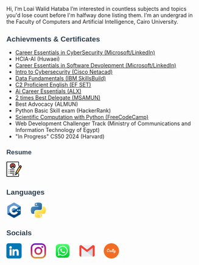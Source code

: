 Hi, I’m Loai Walid Hataba
I’m interested in countless subjects and topics you'd lose count before I'm halfway done listing them.
I’m  an undergrad in the Faculty of Computers and Artificial Intelligence, Cairo University.



<h2 style="font-family: Arial, sans-serif; color: #2c3e50; font-size: 19px;">Achievments & Certificates</h2>

- <a href="https://www.linkedin.com/learning/certificates/711718319198336a8e9b58c314e823aa670e8568b89427772c19479689d5fba9?lipi=urn%3Ali%3Apage%3Ad_flagship3_profile_view_base%3BF7%2F1bD%2B5SqynTxWcsBEYNA%3D%3D">Career Essentials in CyberSecurity (Microsoft/LinkedIn)</a>
- HCIA-AI (Huwaei)
- <a href="https://www.linkedin.com/learning/certificates/deebc825554d27d064c77a4f4b9e9e43453812359fd9503ef7975732de3de8eb?lipi=urn%3Ali%3Apage%3Ad_flagship3_profile_view_base%3BF7%2F1bD%2B5SqynTxWcsBEYNA%3D%3D">Career Essentials in Software Devolepment (Microsoft/LinkedIn)</a>
- <a href="https://www.credly.com/badges/cfa26c04-0d94-485b-ad20-ee1b7108fabe/public_url">Intro to Cybersecurity (Cisco Netacad)</a>
- <a href="https://www.credly.com/badges/519808d1-07f5-469a-8f05-c67669e38b09/print">Data Fundamentals (IBM SkillsBuild)</a>
- <a href="https://cert.efset.org/sL9JiC">C2 Proficient English (EF SET)</a>
- <a href="https://intranet.alxswe.com/certificates/ncSx5pr6XF">Ai Career Essentials (ALX)</a>
- <a href="https://msa.edu.eg/msauniversity/student-life/student-activities-clubs/mun">2 times Best Delegate (MSAMUN)</a>
- Best Advocacy (ALMUN)
- Python Basic Skill exam (HackerRank)
- <a href="https://www.freecodecamp.org/certification/fcc0fbc68dd-df62-4000-b4be-3c42e6698212/scientific-computing-with-python-v7">Scientific Computation with Python (FreeCodeCamp)</a>
- Web Development Challenger Track (Ministry of Communications and Information Technology of Egypt)
- "In Progress" CS50 2024 (Harvard)

<h2 style="font-family: Arial, sans-serif; color: #2c3e50; font-size: 17px;">Resume</h2>
<span style="display: inline-block;">
  <a href="https://drive.google.com/file/d/1xRkaI1Ock9gU-ufFyhpqAB89nSFoPlSW/view?usp=sharing">
  <img src="Assets/cv.png" alt="Resume" width="40" height="40" style="margin-right: 20px;"/>
  </a>
  </span>

<h2 style="font-family: Arial, sans-serif; color: #2c3e50; font-size: 19px;">Languages</h2>

<span style="display: inline-block;">
  <img src="Assets/c++.png" alt="C++" width="40" height="40" style="margin-right: 20px;"/>
</span>
<span style="display: inline-block;">
  <img src="Assets/python.png" alt="Python" width="40" height="40"/>
</span>

<h2 style="font-family: Arial, sans-serif; color: #2c3e50; font-size: 19px;">Socials</h2>

<span style="display: inline-block;">
  <a href="http://www.linkedin.com/in/loaihataba">
  <img src="Assets/linkedin1.png" alt="Linkedin" width="40" height="40" style="margin-right: 20px;"/>
  </a>
</span>
<span style="display: inline-block;">
  <a href="https://www.instagram.com/loai.hataba">
  <img src="Assets/instagram.png" alt="Instagram" width="40" height="40" style="margin-right: 20px;"/>
  </a>
</span>
<span style="display: inline-block;">
  <a href="https://wa.link/wg5cz5">
  <img src="Assets/whatsapp.png" alt="Whatsapp" width="40" height="40" style="margin-right: 20px;"/>
  </a>
</span>
<span style="display: inline-block;">
  <a href="mailto:LoaiHataba@gmail.com">
  <img src="Assets/mail.png" alt="Mail" width="40" height="40" style="margin-right: 20px;"/>
  </a>
  </span>
  <span style="display: inline-block;">
  <a href="https://www.credly.com/users/loaihataba">
  <img src="Assets/Credly.png" alt="Credly" width="40" height="40" style="margin-right: 20px;"/>
  </a>
  </span>



